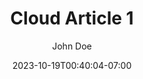 ---
title: Cloud Article 1
description: "cloud is good"
date: 2023-10-19T00:40:04-07:00
author: "John Doe"
tags: ["linux", "kernel", "softlockup"]
---